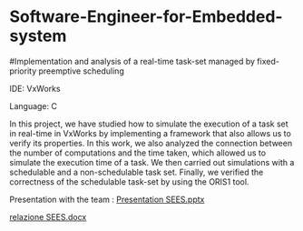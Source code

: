 # Software-Engineer-for-Embedded-system

#Implementation and analysis of a real-time task-set managed by fixed-priority preemptive scheduling


IDE: VxWorks

Language: C 

In this project, we have studied how to simulate the execution of a task set in real-time in VxWorks by implementing a framework that also allows us to verify its properties.
In this work, we also analyzed the connection between the number of computations and the time taken, which allowed us to simulate the execution time of a task.
We then carried out simulations with a schedulable and a non-schedulable task set.
Finally, we verified the correctness of the schedulable task-set by using the ORIS1 tool.


Presentation with the team : 
[Presentation SEES.pptx](https://github.com/EngAlessandroMaggi/Software-Engineer-for-Embedded-system/files/12134474/Presentation.SEES.pptx)


[relazione SEES.docx](https://github.com/EngAlessandroMaggi/Software-Engineer-for-Embedded-system/files/12134476/relazione.SEES.docx)



